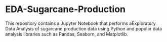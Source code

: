 # EDA-Sugarcane-Production
This repository contains a Jupyter Notebook that performs aExploratory Data Analysis of sugarcane production data using Python and popular data analysis libraries such as Pandas, Seaborn, and Matplotlib.
